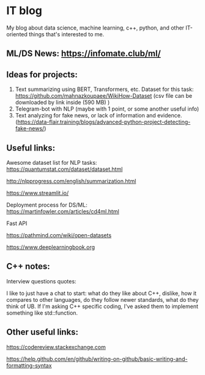 # IT blog
My blog about data science, machine learning, c++, python, and other IT-oriented things that's interested to me.

## ML/DS News: https://infomate.club/ml/

## Ideas for projects:

1. Text summarizing using BERT, Transformers, etc.
Dataset for this task: https://github.com/mahnazkoupaee/WikiHow-Dataset (csv file can be downloaded by link inside (590 MB) )
2. Telegram-bot with NLP (maybe with 1 point, or some another useful info)
3. Text analyzing for fake news, or lack of information and evidence. (https://data-flair.training/blogs/advanced-python-project-detecting-fake-news/)

## Useful links:

Awesome dataset list for NLP tasks:
https://quantumstat.com/dataset/dataset.html

http://nlpprogress.com/english/summarization.html

https://www.streamlit.io/

Deployment process for DS/ML:
https://martinfowler.com/articles/cd4ml.html

Fast API

https://pathmind.com/wiki/open-datasets

https://www.deeplearningbook.org



## C++ notes:

Interview questions quotes:

I like to just have a chat to start: what do they like about C++, dislike, how it compares to other languages, do they follow newer standards, what do they think of UB. If I'm asking C++ specific coding, I've asked them to implement something like std::function.


## Other useful links:
https://codereview.stackexchange.com










https://help.github.com/en/github/writing-on-github/basic-writing-and-formatting-syntax

